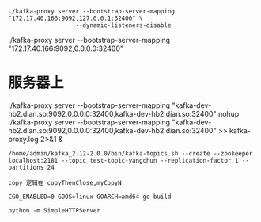 
```
./kafka-proxy server --bootstrap-server-mapping "172.17.40.166:9092,127.0.0.1:32400" \
                   --dynamic-listeners-disable
```

./kafka-proxy server --bootstrap-server-mapping "172.17.40.166:9092,0.0.0.0:32400" 

# 服务器上
./kafka-proxy server --bootstrap-server-mapping "kafka-dev-hb2.dian.so:9092,0.0.0.0:32400,kafka-dev-hb2.dian.so:32400"
nohup ./kafka-proxy server --bootstrap-server-mapping "kafka-dev-hb2.dian.so:9092,0.0.0.0:32400,kafka-dev-hb2.dian.so:32400" >> kafka-proxy.log 2>&1 &

```
/home/admin/kafka_2.12-2.0.0/bin/kafka-topics.sh --create --zookeeper localhost:2181 --topic test-topic-yangchun --replication-factor 1 --partitions 24
```

```
copy 逻辑在 copyThenClose,myCopyN

```

```
CGO_ENABLED=0 GOOS=linux GOARCH=amd64 go build

python -m SimpleHTTPServer
```
                   
              
                   